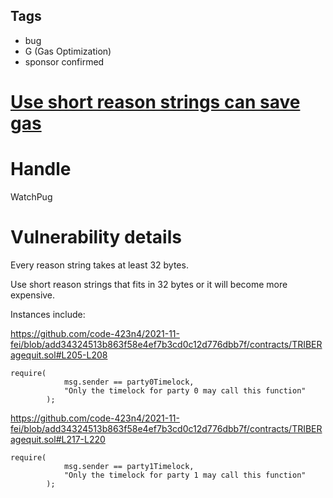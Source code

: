 ## Tags

- bug
- G (Gas Optimization)
- sponsor confirmed

# [Use short reason strings can save gas](https://github.com/code-423n4/2021-11-fei-findings/issues/78) 

# Handle

WatchPug


# Vulnerability details

Every reason string takes at least 32 bytes.

Use short reason strings that fits in 32 bytes or it will become more expensive.

Instances include:

https://github.com/code-423n4/2021-11-fei/blob/add34324513b863f58e4ef7b3cd0c12d776dbb7f/contracts/TRIBERagequit.sol#L205-L208

```solidity
require(
            msg.sender == party0Timelock,
            "Only the timelock for party 0 may call this function"
        );
```

https://github.com/code-423n4/2021-11-fei/blob/add34324513b863f58e4ef7b3cd0c12d776dbb7f/contracts/TRIBERagequit.sol#L217-L220

```solidity
require(
            msg.sender == party1Timelock,
            "Only the timelock for party 1 may call this function"
        );
```

